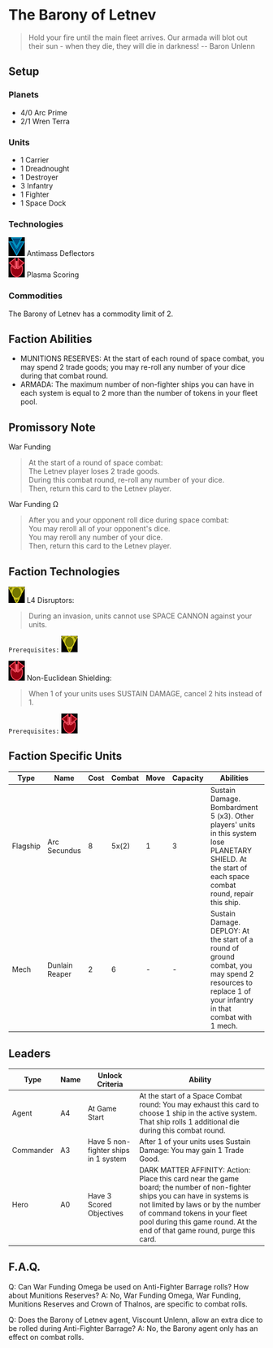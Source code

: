 # The Barony of Letnev
> Hold your fire until the main fleet arrives. Our armada will blot out their sun - when they die, they will die in darkness! 
-- Baron Unlenn

## Setup
### Planets
* 4/0 Arc Prime
* 2/1 Wren Terra

### Units
* 1 Carrier
* 1 Dreadnought
* 1 Destroyer
* 3 Infantry
* 1 Fighter
* 1 Space Dock

### Technologies
![Blue Tech](../images/tech_blue_small.bmp) Antimass Deflectors  
![Red Tech](../images/tech_red_small.bmp) Plasma Scoring  

### Commodities
The Barony of Letnev has a commodity limit of 2.

## Faction Abilities
* MUNITIONS RESERVES: At the start of each round of space combat, you may spend 2 trade goods; you may re-roll any number of your dice during that combat round.
* ARMADA: The maximum number of non-fighter ships you can have in each system is equal to 2 more than the number of tokens in your fleet pool.

## Promissory Note
War Funding  
>At the start of a round of space combat:  
>The Letnev player loses 2 trade goods.  
>During this combat round, re-roll any number of your dice.  
>Then, return this card to the Letnev player.  

War Funding   Ω
>After you and your opponent roll dice during space combat:  
>You may reroll all of your opponent's dice.  
>You may reroll any number of your dice.  
>Then, return this card to the Letnev player.  

## Faction Technologies
![Yellow Tech](../images/tech_yellow_small.bmp)  L4 Disruptors:  
> During an invasion, units cannot use SPACE CANNON against your units.  

`Prerequisites:` ![Yellow Tech](../images/tech_yellow_small.bmp)

![Red Tech](../images/tech_red_small.bmp)  Non-Euclidean Shielding:  
> When 1 of your units uses SUSTAIN DAMAGE, cancel 2 hits instead of 1.

`Prerequisites:` ![Red Tech](../images/tech_red_small.bmp)

## Faction Specific Units
|Type|Name|Cost|Combat|Move|Capacity|Abilities|Prerequisites|
|-|-|-|-|-|-|-|-|
|Flagship|Arc Secundus |8|5x(2)|1|3|Sustain Damage. Bombardment 5 (x3). Other players' units in this system lose PLANETARY SHIELD. At the start of each space combat round, repair this ship. |None|
|Mech|Dunlain Reaper |2|6|-|-|Sustain Damage. DEPLOY: At the start of a round of ground combat, you may spend 2 resources to replace 1 of your infantry in that combat with 1 mech. |None|

## Leaders

|Type|Name|Unlock Criteria|Ability|
|-|-|-|-|
|Agent|A4|At Game Start|At the start of a Space Combat round: You may exhaust this card to choose 1 ship in the active system. That ship rolls 1 additional die during this combat round. |
|Commander|A3|Have 5 non-fighter ships in 1 system|After 1 of your units uses Sustain Damage: You may gain 1 Trade Good.|
|Hero|A0|Have 3 Scored Objectives|DARK MATTER AFFINITY: Action: Place this card near the game board; the number of non-fighter ships you can have in systems is not limited by laws or by the number of command tokens in your fleet pool during this game round. At the end of that game round, purge this card. |

## F.A.Q.
Q: Can War Funding Omega be used on Anti-Fighter Barrage rolls? How about Munitions Reserves?
A: No, War Funding Omega, War Funding, Munitions Reserves and Crown of Thalnos, are specific to combat rolls.

Q: Does the Barony of Letnev agent, Viscount Unlenn, allow an extra dice to be rolled during Anti-Fighter Barrage?
A: No, the Barony agent only has an effect on combat rolls. 
